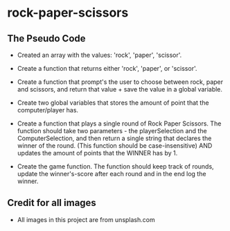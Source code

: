 # rock-paper-scissors

## The Pseudo Code

- Created an array with the values: 'rock', 'paper', 'scissor'.

- Create a function that returns either 'rock', 'paper', or 'scissor'.

- Create a function that prompt's the user to choose between rock, paper and scissors, and return that value + save the value in a global variable.

- Create two global variables that stores the amount of point that the computer/player has.

- Create a function that plays a single round of Rock Paper Scissors. The function should take two parameters - the playerSelection and the ComputerSelection, and then return a single string that declares the winner of the round. (This function should be case-insensitive) AND updates the amount of points that the WINNER has by 1.

- Create the game function. The function should keep track of rounds, update the winner's-score after each round and in the end log the winner.

## Credit for all images

- All images in this project are from unsplash.com
